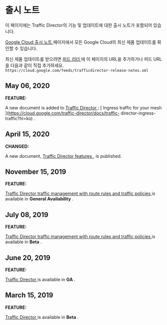 #  출시 노트

이 페이지에는 Traffic Director의 기능 및 업데이트에 대한 출시 노트가 포함되어 있습니다.

[ Google Cloud 출시 노트 ](https://cloud.google.com/release-notes?hl=ko) 페이지에서 모든
Google Cloud의 최신 제품 업데이트를 확인할 수 있습니다.

최신 제품 업데이트를 받으려면 [ 피드 리더
](https://wikipedia.org/wiki/Comparison_of_feed_aggregators) 에 이 페이지의 URL을
추가하거나 피드 URL을 다음과 같이 직접 추가하세요. `
https://cloud.google.com/feeds/trafficdirector-release-notes.xml `

##  May 06, 2020

**FEATURE:**

A new document is added to [ Traffic Director
](https://cloud.google.com/traffic-director/docs?hl=ko) : [ Ingress traffic
for your mesh ](https://cloud.google.com/traffic-director/docs/traffic-
director-ingress-traffic?hl=ko) .

##  April 15, 2020

**CHANGED:**

A new document, [ Traffic Director features
](https://cloud.google.com/traffic-director/docs/features?hl=ko) , is
published.

##  November 15, 2019

**FEATURE:**

[ Traffic Director traffic management with route rules and traffic policies
](https://cloud.google.com/traffic-director/docs/traffic-control?hl=ko) is
available in **General Availability** .

##  July 08, 2019

**FEATURE:**

[ Traffic Director traffic management with route rules and traffic policies
](https://cloud.google.com/traffic-director/docs/traffic-control?hl=ko) is
available in **Beta** .

##  June 20, 2019

**FEATURE:**

[ Traffic Director ](https://cloud.google.com/traffic-director/docs?hl=ko) is
available in **GA** .

##  March 15, 2019

**FEATURE:**

[ Traffic Director ](https://cloud.google.com/traffic-director/docs?hl=ko) is
available in **Beta** .

